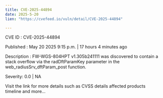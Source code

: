 ```yaml
---
title: CVE-2025-44894
date: 2025-5-20
lien: "https://cvefeed.io/vuln/detail/CVE-2025-44894"

---
```


CVE ID : CVE-2025-44894

Published :  May 20
2025
9:15 p.m. | 17 hours
4 minutes ago

Description : FW-WGS-804HPT v1.305b241111 was discovered to contain a stack overflow via the radDftParamKey parameter in the web_radiusSrv_dftParam_post function.

Severity: 0.0 | NA

Visit the link for more details
such as CVSS details
affected products
timeline
and more...
